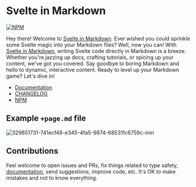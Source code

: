 # Svelte in Markdown

[![NPM](https://img.shields.io/npm/v/svelte-in-markdown?style=for-the-badge&label=NPM&color=%23cb0000)](https://www.npmjs.com/package/svelte-in-markdown "View on NPM")

Hey there! Welcome to [Svelte in Markdown](https://babakfp.ir/docs/svelte-in-markdown). Ever wished you could sprinkle some Svelte magic into your Markdown files? Well, now you can! With [Svelte in Markdown](https://babakfp.ir/docs/svelte-in-markdown), writing Svelte code directly in Markdown is a breeze. Whether you're jazzing up docs, crafting tutorials, or spicing up your content, we've got you covered. Say goodbye to boring Markdown and hello to dynamic, interactive content. Ready to level up your Markdown game? Let's dive in!

-   [Documentation](https://babakfp.ir/docs/svelte-in-markdown)
-   [CHANGELOG](https://babakfp.ir/docs/svelte-in-markdown/changelog)
-   [NPM](https://www.npmjs.com/package/svelte-in-markdown)

## Example `+page.md` file

![329851731-741ecf48-e345-4fa5-9874-68531fc6759c-min](https://github.com/babakfp/svelte-in-markdown/assets/44144724/aa646e33-1d40-4a67-be2b-124120b7080a)

## Contributions

Feel welcome to open issues and PRs, fix things related to type safety, [documentation](http://github.com/babakfp/babakfp.ir), send suggestions, improve code, etc. It's OK to make mistakes and not to know everything.
